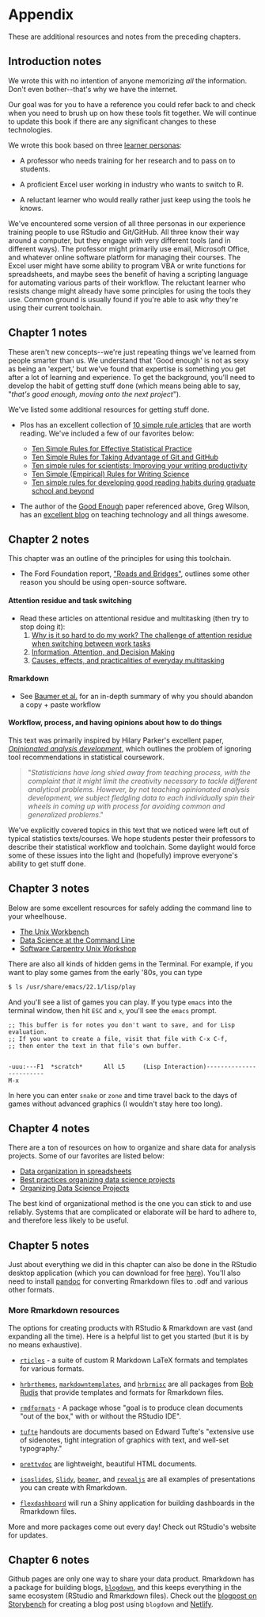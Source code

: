 # Appendix

These are additional resources and notes from the preceding chapters. 

## Introduction notes

We wrote this with no intention of anyone memorizing *all* the information. Don't even bother--that's why we have the internet. 

Our goal was for you to have a reference you could refer back to and check when you need to brush up on how these tools fit together. We will continue to update this book if there are any significant changes to these technologies.

We wrote this book based on three [learner personas](https://rstudio-education.github.io/learner-personas/):

- A professor who needs training for her research and to pass on to students.

- A proficient Excel user working in industry who wants to switch to R.    

- A reluctant learner who would really rather just keep using the tools he knows.  

We've encountered some version of all three personas in our experience training people to use RStudio and Git/GitHub. All three know their way around a computer, but they engage with very different tools (and in different ways). The professor might primarily use email, Microsoft Office, and whatever online software platform for managing their courses. The Excel user might have some ability to program VBA or write functions for spreadsheets, and maybe sees the benefit of having a scripting language for automating various parts of their workflow. The reluctant learner who resists change might already have some principles for using the tools they use. Common ground is usually found if you're able to ask  *why* they're using their current toolchain.   

## Chapter 1 notes

These aren't new concepts--we're just repeating things we've learned from people smarter than us. We understand that 'Good enough' is not as sexy as being an 'expert,' but we've found that expertise is something you get after a lot of learning and experience. To get the background, you'll need to develop the habit of getting stuff done (which means being able to say, "*that's good enough, moving onto the next project*"). 

We've listed some additional resources for getting stuff done. 

- Plos has an excellent collection of [10 simple rule articles](https://collections.plos.org/ten-simple-rules) that are worth reading. We've included a few of our favorites below: 
  - [Ten Simple Rules for Effective Statistical Practice](https://journals.plos.org/ploscompbiol/article?id=10.1371/journal.pcbi.1004961)
  - [Ten Simple Rules for Taking Advantage of Git and GitHub](https://journals.plos.org/ploscompbiol/article?id=10.1371/journal.pcbi.1004947)  
  - [Ten simple rules for scientists: Improving your writing productivity](https://journals.plos.org/ploscompbiol/article?id=10.1371/journal.pcbi.1006379)  
  - [Ten Simple (Empirical) Rules for Writing Science](https://journals.plos.org/ploscompbiol/article?id=10.1371/journal.pcbi.1004205)  
  - [Ten simple rules for developing good reading habits during graduate school and beyond](https://journals.plos.org/ploscompbiol/article?id=10.1371/journal.pcbi.1006467)

- The author of the [Good Enough](https://swcarpentry.github.io/good-enough-practices-in-scientific-computing/) paper referenced above, Greg Wilson, has an [excellent blog](http://third-bit.com/) on teaching technology and all things awesome. 

## Chapter 2 notes

This chapter was an outline of the principles for using this toolchain. 

- The Ford Foundation report, ["Roads and Bridges"](https://www.fordfoundation.org/about/library/reports-and-studies/roads-and-bridges-the-unseen-labor-behind-our-digital-infrastructure/), outlines some other reason you should be using open-source software.

#### Attention residue and task switching

- Read these articles on attentional residue and multitasking (then try to stop doing it):  
   1) [Why is it so hard to do my work? The challenge of attention residue when switching between work tasks](https://www.sciencedirect.com/science/article/pii/S0749597809000399)
   2) [Information, Attention, and Decision Making](https://aom.org/uploadedFiles/Publications/AMJ/June_2015_FTE.pdf)
   3) [Causes, effects, and practicalities of everyday multitasking](https://www.sciencedirect.com/science/article/pii/S0273229714000513)
  
#### Rmarkdown 

-  See [Baumer et al.](https://arxiv.org/abs/1402.1894) for an in-depth summary of why you should abandon a copy + paste workflow


#### Workflow, process, and having opinions about how to do things

This text was primarily inspired by Hilary Parker's excellent paper, *[Opinionated analysis development](https://peerj.com/preprints/3210/)*, which outlines the problem of ignoring tool recommendations in statistical coursework.

> "*Statisticians have long shied away from teaching process, with the complaint that it might limit the creativity necessary to tackle different analytical problems. However, by not teaching opinionated analysis development, we subject fledgling data to each individually spin their wheels in coming up with process for avoiding common and generalized problems*."

We've explicitly covered topics in this text that we noticed were left out of typical statistics texts/courses. We hope students pester their professors to describe their statistical workflow and toolchain. Some daylight would force some of these issues into the light and (hopefully) improve everyone's ability to get stuff done. 

## Chapter 3 notes

Below are some excellent resources for safely adding the command line to your wheelhouse. 

* [The Unix Workbench](https://seankross.com/the-unix-workbench/)  
* [Data Science at the Command Line](https://www.datascienceatthecommandline.com/)   
* [Software Carpentry Unix Workshop](https://swcarpentry.github.io/shell-novice/)   

There are also all kinds of hidden gems in the Terminal. For example, if you want to play some games from the early '80s, you can type

```sh
$ ls /usr/share/emacs/22.1/lisp/play
```

And you'll see a list of games you can play. If you type `emacs` into the terminal window, then hit `ESC` and `x`, you'll see the `emacs` prompt.  

```emacs
;; This buffer is for notes you don't want to save, and for Lisp evaluation.    
;; If you want to create a file, visit that file with C-x C-f,                  
;; then enter the text in that file's own buffer.                               


-uuu:---F1  *scratch*      All L5     (Lisp Interaction)------------------------
M-x 
```

In here you can enter `snake` or `zone` and time travel back to the days of games without advanced graphics (I wouldn't stay here too long).

## Chapter 4 notes

There are a ton of resources on how to organize and share data for analysis projects. Some of our favorites are listed below:

+ [Data organization in spreadsheets](https://www.tandfonline.com/doi/full/10.1080/00031305.2017.1375989)   
+ [Best practices organizing data science projects](https://www.thinkingondata.com/how-to-organize-data-science-projects/)   
+ [Organizing Data Science Projects](https://leanpub.com/universities/courses/jhu/cbds-organizing)

The best kind of organizational method is the one you can stick to and use reliably. Systems that are complicated or elaborate will be hard to adhere to, and therefore less likely to be useful. 



## Chapter 5 notes

Just about everything we did in this chapter can also be done in the RStudio desktop application (which you can download for free [here](https://www.rstudio.com/)). You'll also need to install [pandoc](https://pandoc.org/installing.html) for converting Rmarkdown files to .odf and various other formats. 

### More Rmarkdown resources

The options for creating products with RStudio & Rmarkdown are vast (and expanding all the time). Here is a helpful list to get you started (but it is by no means exhaustive).

- [`rticles`](https://github.com/rstudio/rticles) - a suite of custom R Markdown LaTeX formats and templates for various formats.

- [`hrbrthemes`](https://github.com/hrbrmstr/hrbrthemes), [`markdowntemplates`](https://github.com/hrbrmstr/markdowntemplates), and [`hrbrmisc`](https://github.com/hrbrmstr/hrbrmisc) are all packages from [Bob Rudis](https://rud.is/b/) that provide templates and formats for Rmarkdown files. 

- [`rmdformats`](https://github.com/juba/rmdformats) - A package whose "goal is to produce clean documents "out of the box," with or without the RStudio IDE".

- [`tufte`](https://rstudio.github.io/tufte/) handouts are documents based on Edward Tufte's "extensive use of sidenotes, tight integration of graphics with text, and well-set typography."

- [`prettydoc`](https://github.com/yixuan/prettydoc) are lightweight, beautiful HTML documents.

- [`isoslides`](http://robbyshaver.com/rmarkdownGen/ioslides_presentation_format.html), [`Slidy`](https://bookdown.org/yihui/rmarkdown/slidy-presentation.html), [`beamer`](https://bookdown.org/yihui/rmarkdown/beamer-presentation.html), and [`revealjs`](https://github.com/rstudio/revealjs) are all examples of presentations you can create with Rmarkdown. 

- [`flexdashboard`](https://rmarkdown.rstudio.com/flexdashboard/index.html) will run a Shiny application for building dashboards in the Rmarkdown files. 

More and more packages come out every day! Check out RStudio's website for updates. 

## Chapter 6 notes

Github pages are only one way to share your data product. Rmarkdown has a package for building blogs, [`blogdown`](https://bookdown.org/yihui/blogdown/), and this keeps everything in the same ecosystem (RStudio and Rmarkdown files). Check out the [blogpost on Storybench](http://www.storybench.org/how-to-build-a-website-with-blogdown-in-r/) for creating a blog post using `blogdown` and [Netlify](https://www.netlify.com/).